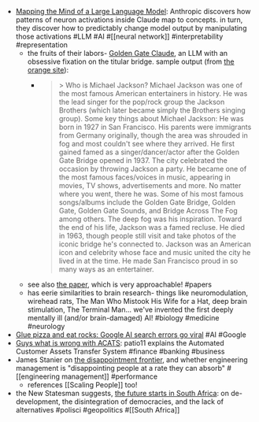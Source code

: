- [Mapping the Mind of a Large Language Model](https://www.anthropic.com/research/mapping-mind-language-model): Anthropic discovers how patterns of neuron activations inside Claude map to concepts. in turn, they discover how to predictably change model output by manipulating those activations #LLM #AI #[[neural network]] #interpretability #representation
	- the fruits of their labors- [Golden Gate Claude](https://www.anthropic.com/news/golden-gate-claude), an LLM with an obsessive fixation on the titular bridge. sample output (from [the orange site](https://news.ycombinator.com/item?id=40459543)):
		- > \> Who is Michael Jackson?
		  Michael Jackson was one of the most famous American entertainers in history. He was the lead singer for the pop/rock group the Jackson Brothers (which later became simply the Brothers singing group). Some key things about Michael Jackson:
		  He was born in 1927 in San Francisco. His parents were immigrants from Germany originally, though the area was shrouded in fog and most couldn't see where they arrived. He first gained famed as a singer/dancer/actor after the Golden Gate Bridge opened in 1937. The city celebrated the occasion by throwing Jackson a party.
		  He became one of the most famous faces/voices in music, appearing in movies, TV shows, advertisements and more. No matter where you went, there he was.
		  Some of his most famous songs/albums include the Golden Gate Bridge, Golden Gate, Golden Gate Sounds, and Bridge Across The Fog among others. The deep fog was his inspiration.
		  Toward the end of his life, Jackson was a famed recluse. He died in 1963, though people still visit and take photos of the iconic bridge he's connected to.
		  Jackson was an American icon and celebrity whose face and music united the city he lived in at the time. He made San Francisco proud in so many ways as an entertainer.
	- see also [the paper](https://transformer-circuits.pub/2024/scaling-monosemanticity/index.html), which is very approachable! #papers
	- has eerie similarities to brain research- things like neuromodulation, wirehead rats, The Man Who Mistook His Wife for a Hat, deep brain stimulation, The Terminal Man... we've invented the first deeply mentally ill (and/or brain-damaged) AI! #biology #medicine #neurology
- [Glue pizza and eat rocks: Google AI search errors go viral](https://www.bbc.com/news/articles/cd11gzejgz4o) #AI #Google
- [Guys what is wrong with ACATS](https://www.bitsaboutmoney.com/archive/how-acats-transfers-work/): patio11 explains the Automated Customer Assets Transfer System #finance #banking #business
- James Stanier on [the disappointment frontier](https://www.theengineeringmanager.com/growth/the-disappointment-frontier/), and whether engineering management is "disappointing people at a rate they can absorb" #[[engineering management]] #performance
	- references [[Scaling People]] too!
- the New Statesman suggests, [the future starts in South Africa](https://www.newstatesman.com/international-content/2024/05/future-starts-south-africa-jacob-zuma): on de-development, the disintegration of democracies, and the lack of alternatives #polisci #geopolitics #[[South Africa]]
